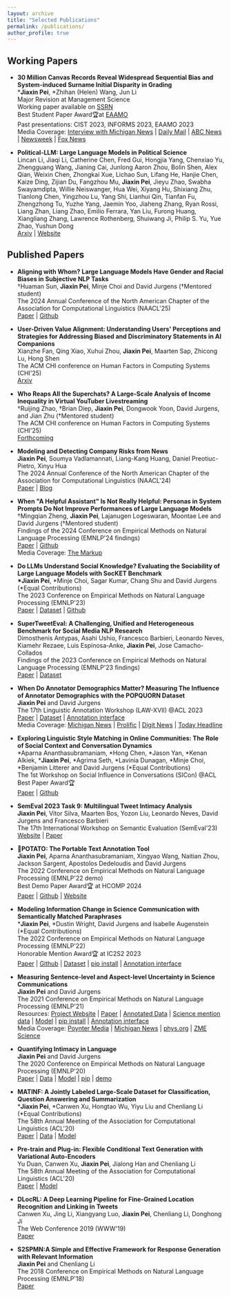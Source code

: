 ```yaml
---
layout: archive
title: "Selected Publications"
permalink: /publications/
author_profile: true
---
```


## Working Papers
* <b>30 Million Canvas Records Reveal Widespread Sequential Bias and System-induced Surname Initial Disparity in Grading</b> <br>
  *<b>Jiaxin Pei</b>, *Zhihan (Helen) Wang, Jun Li
  <br> Major Revision at Management Science
  <br> Working paper available on [SSRN](https://papers.ssrn.com/sol3/papers.cfm?abstract_id=4603146)
  <br> Best Student Paper Award🏆at [EAAMO](https://eaamo.org/awards/)
  <br> Past presentations: CIST 2023, INFORMS 2023, EAAMO 2023
  <br> Media Coverage: [Interview with Michigan News](https://news.umich.edu/keeping-up-with-the-joneses-when-it-comes-to-getting-better-grades-its-good-to-be-the-andersons/) | [Daily Mail](https://www.dailymail.co.uk/sciencetech/article-13322981/Students-surnames-later-alphabet-lower-grades.html) | [ABC News](https://www.10news.com/study-students-with-last-names-at-end-of-alphabet-given-lower-grades) | [Newsweek](https://www.newsweek.com/lower-grades-students-later-alphabet-bias-1891652) | [Fox News](https://www.fox26houston.com/news/study-lower-grades-students-surnames-later-alphabet)

* <b>Political-LLM: Large Language Models in Political Science</b> <br>
  Lincan Li, Jiaqi Li, Catherine Chen, Fred Gui, Hongjia Yang, Chenxiao Yu, Zhengguang Wang, Jianing Cai, Junlong Aaron Zhou, Bolin Shen, Alex Qian, Weixin Chen, Zhongkai Xue, Lichao Sun, Lifang He, Hanjie Chen, Kaize Ding, Zijian Du, Fangzhou Mu, <b>Jiaxin Pei</b>, Jieyu Zhao, Swabha Swayamdipta, Willie Neiswanger, Hua Wei, Xiyang Hu, Shixiang Zhu, Tianlong Chen, Yingzhou Lu, Yang Shi, Lianhui Qin, Tianfan Fu, Zhengzhong Tu, Yuzhe Yang, Jaemin Yoo, Jiaheng Zhang, Ryan Rossi, Liang Zhan, Liang Zhao, Emilio Ferrara, Yan Liu, Furong Huang, Xiangliang Zhang, Lawrence Rothenberg, Shuiwang Ji, Philip S. Yu, Yue Zhao, Yushun Dong
  <br> [Arxiv](https://arxiv.org/pdf/2409.00862) | [Website](https://political-llm.org)

## Published Papers
* <b>Aligning with Whom? Large Language Models Have Gender and Racial Biases in Subjective NLP Tasks</b> <br>
  &dagger;Huaman Sun, <b>Jiaxin Pei</b>, Minje Choi and David Jurgens (&dagger;Mentored student)
  <br> The 2024 Annual Conference of the North American Chapter of the Association for Computational Linguistics (NAACL'25)
  <br> [Paper](http://arxiv.org/abs/2311.09730) | [Github](https://github.com/Jiaxin-Pei/LLM-Group-Bias)

* <b>User-Driven Value Alignment: Understanding Users' Perceptions and Strategies for Addressing Biased and Discriminatory Statements in AI Companions</b> <br>
  Xianzhe Fan, Qing Xiao, Xuhui Zhou, <b>Jiaxin Pei</b>, Maarten Sap, Zhicong Lu, Hong Shen
  <br> The ACM CHI conference on Human Factors in Computing Systems (CHI'25)
  <br> [Arxiv](https://arxiv.org/pdf/2409.00862)

* <b>Who Reaps All the Superchats? A Large-Scale Analysis of Income Inequality in Virtual YouTuber Livestreaming</b> <br>
  &dagger;Ruijing Zhao, &dagger;Brian Diep, <b>Jiaxin Pei</b>, Dongwook Yoon, David Jurgens, and Jian Zhu (&dagger;Mentored student)
  <br> The ACM CHI conference on Human Factors in Computing Systems (CHI'25)
  <br> [Forthcoming]()

* <b>Modeling and Detecting Company Risks from News</b> <br>
  <b>Jiaxin Pei</b>, Soumya Vadlamannati, Liang-Kang Huang, Daniel Preotiuc-Pietro, Xinyu Hua
  <br> The 2024 Annual Conference of the North American Chapter of the Association for Computational Linguistics (NAACL'24)
  <br> [Paper](https://aclanthology.org/2024.naacl-industry.6.pdf) | [Blog](https://www.bloomberg.com/company/stories/bloombergs-ai-group-publishes-3-research-papers-at-naacl-2024/?linkId=473264235)

* <b>When "A Helpful Assistant" Is Not Really Helpful: Personas in System Prompts Do Not Improve Performances of Large Language Models</b> <br>
  &dagger;Mingqian Zheng, <b>Jiaxin Pei</b>, Lajanugen Logeswaran, Moontae Lee and David Jurgens (&dagger;Mentored student)
  <br> Findings of the 2024 Conference on Empirical Methods on Natural Language Processing (EMNLP'24 findings)
  <br> [Paper](https://arxiv.org/abs/2311.10054) | [Github](https://github.com/Jiaxin-Pei/Prompting-with-Social-Roles)
  <br> Media Coverage: [The Markup](https://themarkup.org/hello-world/2024/01/06/what-happens-when-you-roleplay-with-chatgpt)

* <b>Do LLMs Understand Social Knowledge? Evaluating the Sociability of Large Language Models with SocKET Benchmark</b> <br>
  <b>\*Jiaxin Pei</b>, *Minje Choi, Sagar Kumar, Chang Shu and David Jurgens (\*Equal Contributions)
  <br> The 2023 Conference on Empirical Methods on Natural Language Processing (EMNLP'23)
  <br> [Paper](https://arxiv.org/abs/2305.14938) | [Dataset](https://huggingface.co/datasets/Blablablab/SOCKET) | [Github](https://github.com/minjechoi/SOCKET)

* <b>SuperTweetEval: A Challenging, Unified and Heterogeneous Benchmark for Social Media NLP Research</b> <br>
  Dimosthenis Antypas, Asahi Ushio, Francesco Barbieri, Leonardo Neves, Kiamehr Rezaee, Luis Espinosa-Anke, <b>Jiaxin Pei</b>, Jose Camacho-Collados
  <br> Findings of the 2023 Conference on Empirical Methods on Natural Language Processing (EMNLP'23 findings)
  <br> [Paper](https://arxiv.org/pdf/2310.14757.pdf) | [Dataset](https://huggingface.co/datasets/cardiffnlp/super_tweeteval)

* <b>When Do Annotator Demographics Matter? Measuring The Influence of Annotator Demographics with the POPQUORN Dataset</b> <br>
  <b>Jiaxin Pei</b> and David Jurgens
  <br> The 17th Linguistic Annotation Workshop (LAW-XVII) @ACL 2023
  <br> [Paper](https://arxiv.org/abs/2306.06826) | [Dataset](https://github.com/Jiaxin-Pei/potato-prolific-dataset) | [Annotation interface](https://github.com/Jiaxin-Pei/potato-prolific-dataset)
  <br> Media Coverage: [Michigan News](https://news.umich.edu/building-reliable-ai-models-requires-understanding-the-people-behind-the-datasets/) | [Prolific](https://www.prolific.com/resources/key-takeaways-from-our-study-on-bias-in-ai-annotations) | [Digit News](https://www.digit.fyi/study-ai-bias-influenced-by-demographics-of-moderators/) | [Today Headline](https://todayheadline.co/building-reliable-ai-models-requires-understanding-the-people-behind-the-datasets/)

* <b>Exploring Linguistic Style Matching in Online Communities: The Role of Social Context and Conversation Dynamics</b> <br>
  \*Aparna Ananthasubramaniam, *Hong Chen, *Jason Yan, *Kenan Alkiek, *<b>Jiaxin Pei</b>, *Agrima Seth, *Lavinia Dunagan, *Minje Choi, *Benjamin Litterer and David Jurgens (*Equal Contributions)
  <br> The 1st Workshop on Social Influence in Conversations (SICon) @ACL
  <br> Best Paper Award🏆
  <br> [Paper](https://arxiv.org/pdf/2307.02758.pdf) | [Github](https://github.com/davidjurgens/style-influence)

* <b>SemEval 2023 Task 9: Multilingual Tweet Intimacy Analysis</b> <br>
  <b>Jiaxin Pei</b>, Vítor Silva, Maarten Bos, Yozon Liu, Leonardo Neves, David Jurgens and Francesco Barbieri
  <br> The 17th International Workshop on Semantic Evaluation (SemEval'23)
  <br> [Website](https://sites.google.com/umich.edu/semeval-2023-tweet-intimacy/home) | [Paper](https://aclanthology.org/2023.semeval-1.309.pdf)

* <b>🥔POTATO: The Portable Text Annotation Tool</b> <br>
  <b>Jiaxin Pei</b>, Aparna Ananthasubramaniam, Xingyao Wang, Naitian Zhou, Jackson Sargent, Apostolos Dedeloudis and David Jurgens
  <br> The 2022 Conference on Empirical Methods on Natural Language Processing (EMNLP'22 demo)
  <br> Best Demo Paper Award🏆 at HCOMP 2024
  <br> [Paper](https://arxiv.org/abs/2212.08620) | [Github](https://github.com/davidjurgens/potato) | [Website](https://potato-annotation-tutorial.readthedocs.io/en/latest/)

* <b>Modeling Information Change in Science Communication with Semantically Matched Paraphrases</b> <br>
  \*<b>Jiaxin Pei</b>, *Dustin Wright, David Jurgens and Isabelle Augenstein (*Equal Contributions)
  <br> The 2022 Conference on Empirical Methods on Natural Language Processing (EMNLP'22)
  <br> Honorable Mention Award🏆 at IC2S2 2023
  <br> [Paper](https://preview.aclanthology.org/emnlp-22-ingestion/2022.emnlp-main.117.pdf) | [Github](https://github.com/copenlu/scientific-information-change) | [Dataset](https://huggingface.co/datasets/copenlu/spiced) | [pip install](https://pypi.org/project/scientific-information-change/) | [Annotation interface](https://potato-annotation.readthedocs.io/en/latest/example-projects/#match-findings-in-papers-and-news-likert-prescreening-questions-multi-task)

* <b>Measuring Sentence-level and Aspect-level Uncertainty in Science Communications</b> <br>
  <b>Jiaxin Pei</b> and David Jurgens
  <br> The 2021 Conference on Empirical Methods on Natural Language Processing (EMNLP'21)
  <br> Resources: [Project Website](https://jiaxin-pei.github.io/project_websites/certainty/Certainty-in-Science-Communication.html) | [Paper](https://jiaxin-pei.github.io/project_websites/certainty/files/EMNLP_2021_Certainty.pdf) | [Annotated Data](https://github.com/Jiaxin-Pei/Certainty-in-Science-Communication/tree/main/data/annotated_data) | [Science mention data](https://github.com/Jiaxin-Pei/Certainty-in-Science-Communication/tree/main/data/urls) | [Model](https://jiaxin-pei.github.io/project_websites/certainty/Certainty-in-Science-Communication.html#Getting) | [pip install](https://pypi.org/project/certainty-estimator/) | [Annotation interface](https://potato-annotation.readthedocs.io/en/latest/example-projects/#textual-uncertainty-likert-categorization)
  <br> Media Coverage: [Poynter Media](https://www.poynter.org/reporting-editing/2022/science-reporting-scientific-study-journalism-exaggerate-understate/) | [Michigan News](https://news.umich.edu/journalists-tend-to-temper-not-exaggerate-scientific-claims-u-m-study-shows/) | [phys.org](https://phys.org/news/2022-02-journalists-tend-tempernot-exaggeratescientific.html) | [ZME Science](https://www.zmescience.com/science/journalists-temper-not-exaggerate-scientific-claims-22022022/)

* <b>Quantifying Intimacy in Language</b> <br>
  <b>Jiaxin Pei</b> and David Jurgens
  <br> The 2020 Conference on Empirical Methods on Natural Language Processing (EMNLP'20)
  <br> [Paper](https://arxiv.org/pdf/2011.03020.pdf) | [Data](https://blablablab.si.umich.edu/projects/intimacy/#Data) | [Model](https://blablablab.si.umich.edu/projects/intimacy/#Getting) | [pip](https://pypi.org/project/question-intimacy/) | [demo](https://huggingface.co/pedropei/live-demo-question-intimacy?text=Who+are+you+most+afraid+of+dying+in+your+family%3F)

* <b>MATINF: A Jointly Labeled Large-Scale Dataset for Classification, Question Answering and Summarization</b> <br>
  \*<b>Jiaxin Pei</b>, *Canwen Xu, Hongtao Wu, Yiyu Liu and Chenliang Li (*Equal Contributions)
  <br> The 58th Annual Meeting of the Association for Computational Linguistics (ACL'20)
  <br> [Paper](https://www.aclweb.org/anthology/2020.acl-main.330/) | [Data](https://github.com/WHUIR/MATINF) | [Model](https://github.com/WHUIR/MATINF)

* <b>Pre-train and Plug-in: Flexible Conditional Text Generation with Variational Auto-Encoders</b> <br>
  Yu Duan, Canwen Xu, <b>Jiaxin Pei</b>, Jialong Han and Chenliang Li
  <br> The 58th Annual Meeting of the Association for Computational Linguistics (ACL'20)
  <br> [Paper](https://www.aclweb.org/anthology/2020.acl-main.23/) | [Model](https://github.com/WHUIR/PPVAE)

* <b>DLocRL: A Deep Learning Pipeline for Fine-Grained Location Recognition and Linking in Tweets</b> <br>
  Canwen Xu, Jing Li, Xiangyang Luo, <b>Jiaxin Pei</b>, Chenliang Li, Donghong Ji
  <br> The Web Conference 2019 (WWW'19)
  <br> [Paper](https://dl.acm.org/doi/10.1145/3308558.3313491)

* <b>S2SPMN:A Simple and Effective Framework for Response Generation with Relevant Information</b> <br>
  <b>Jiaxin Pei</b> and Chenliang Li
  <br> The 2018 Conference on Empirical Methods on Natural Language Processing (EMNLP'18)
  <br> [Paper](https://www.aclweb.org/anthology/D18-1082)
